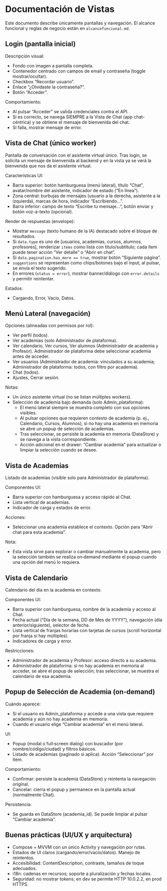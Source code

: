 # Documentación de Vistas

Este documento describe únicamente pantallas y navegación. El alcance funcional y reglas de negocio están en `alcancefuncional.md`.

## Login (pantalla inicial)
Descripción visual:
- Fondo con imagen a pantalla completa.
- Contenedor centrado con campos de email y contraseña (toggle mostrar/ocultar).
- Checkbox “Recordar usuario”.
- Enlace “¿Olvidaste la contraseña?”.
- Botón “Acceder”.

Comportamiento:
- Al pulsar “Acceder” se valida credenciales contra el API.
- Si es correcto, se navega SIEMPRE a la Vista de Chat (app chat-céntrica) y se obtiene el mensaje de bienvenida del chat.
- Si falla, mostrar mensaje de error.

## Vista de Chat (único worker)
Pantalla de conversación con el asistente virtual único. Tras login, se solicita un mensaje de bienvenida al backend y en la vista ya se verá la bienvenida que nos da el asistente virtual.

Características UI:
- Barra superior: botón hamburguesa (menú lateral), título “Chat”, avatar/nombre del asistente, indicador de estado (“En línea”).
- Zona central: burbujas de mensajes (usuario a la derecha, asistente a la izquierda), marcas de hora, indicador “Escribiendo…”.
- Barra inferior: campo de texto “Escribe tu mensaje…”, botón enviar y botón voz-a-texto (opcional).

Render de respuestas (envelope):
- Mostrar `message` (texto humano de la IA) destacado sobre el bloque de resultados.
- Si `data.type` es uno de [usuarios, academias, cursos, alumnos, profesores], renderizar `items` como lista con título/subtítulo; cada ítem puede tener acción “Ver detalle” o “Abrir en chat”.
- Si `data.pagination.has_more == true`, mostrar botón “Siguiente página”.
- `suggestions` se representan como chips/botones bajo el input; al pulsar, se envía el texto sugerido.
- En errores (`status = error`), mostrar banner/diálogo con `error.details` y permitir reintentar.

Estados:
- Cargando, Error, Vacío, Datos.

## Menú Lateral (navegación)
Opciones (alineadas con permisos por rol):
- Ver perfil (todos).
- Ver academias (solo Administrador de plataforma).
- Ver calendario, Ver cursos, Ver alumnos (Administrador de academia y Profesor). Administrador de plataforma debe seleccionar academia antes de acceder.
- Ver usuarios (Administrador de academia: vinculados a su academia; Administrador de plataforma: todos, con filtro por academia).
- Chat (todos).
- Ajustes, Cerrar sesión.

Notas:
- Un único asistente virtual (no se listan múltiples workers).
- Selección de academia bajo demanda (solo Admin_plataforma):
	- El menú lateral siempre se muestra completo con sus opciones visibles.
	- Al pulsar opciones que requieren contexto de academia (p. ej., Calendario, Cursos, Alumnos), si no hay una academia en memoria se abre un popup de selección de academias.
	- Tras seleccionar, se persiste la academia en memoria (DataStore) y se navega a la vista correspondiente.
	- Acción adicional en el drawer: “Cambiar academia” para actualizar o limpiar la selección cuando se desee.

## Vista de Academias
Listado de academias (visible solo para Administrador de plataforma).

Componentes UI:
- Barra superior con hamburguesa y acceso rápido al Chat.
- Lista vertical de academias.
- Indicador de carga y estados de error.

Acciones:
- Seleccionar una academia establece el contexto. Opción para “Abrir chat para esta academia”.
  
Nota:
- Esta vista sirve para explorar o cambiar manualmente la academia, pero la selección también se realiza on‑demand mediante el popup cuando una opción del menú lo requiera.

## Vista de Calendario
Calendario del día en la academia en contexto.

Componentes UI:
- Barra superior con hamburguesa, nombre de la academia y acceso al Chat.
- Fecha actual (“Día de la semana, DD de Mes de YYYY”), navegación (día anterior/siguiente), selector de fecha.
- Lista vertical de franjas horarias con tarjetas de cursos (scroll horizontal por franja si hay múltiples).
- Indicadores de carga y error.

Restricciones:
- Administrador de academia y Profesor: acceso directo a su academia.
- Administrador de plataforma: si no hay academia en memoria al acceder, se abre el popup de selección; tras seleccionar, se muestra el calendario de esa academia.

## Popup de Selección de Academia (on‑demand)
Cuándo aparece:
- Si el usuario es Admin_plataforma y accede a una vista que requiere academia y aún no hay academia en memoria.
- Cuando el usuario elige “Cambiar academia” en el menú lateral.

UI:
- Popup (modal o full‑screen dialog) con buscador (por nombre/código/ciudad) y filtros básicos.
- Listado de academias (paginado si aplica). Acción “Seleccionar” por ítem.

Comportamiento:
- Confirmar: persiste la academia (DataStore) y reintenta la navegación original.
- Cancelar: cierra el popup y permanece en la pantalla actual (normalmente Chat).

Persistencia:
- Se guarda en DataStore (academia_id). Se puede limpiar al pulsar “Cambiar academia”.

## Buenas prácticas (UI/UX y arquitectura)
- Compose + MVVM con un único Activity y navegación por rutas.
- Estados de UI claros (cargando/error/vacío/datos). Manejo de reintentos.
- Accesibilidad: ContentDescription, contraste, tamaños de toque adecuados.
- i18n: cadenas en recursos; soporte a pluralización y fechas locales.
- Seguridad: no mostrar tokens; en dev se permite HTTP 10.0.2.2, en prod HTTPS.


